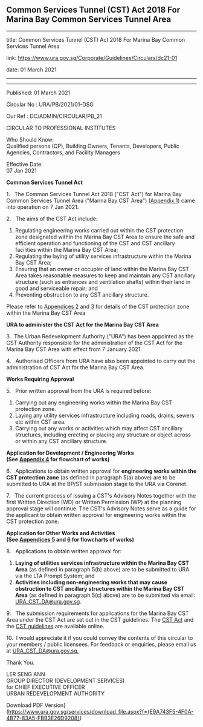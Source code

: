 ## Common Services Tunnel (CST) Act 2018 For Marina Bay Common Services Tunnel Area
---
title: Common Services Tunnel (CST) Act 2018 For Marina Bay Common Services Tunnel Area

link: https://www.ura.gov.sg/Corporate/Guidelines/Circulars/dc21-01

date: 01 March 2021

---

--------------------------------------------------------------------------------

Published: 01 March 2021

Circular No : URA/PB/2021/01-DSG

Our Ref : DC/ADMIN/CIRCULAR/PB\_21

  

CIRCULAR TO PROFESSIONAL INSTITUTES

  

Who Should Know:  
Qualified persons (QP), Building Owners, Tenants, Developers, Public Agencies, Contractors, and Facility Managers

  

Effective Date:  
07 Jan 2021

  

**Common Services Tunnel Act**

1.   The Common Services Tunnel Act 2018 ("CST Act") for Marina Bay Common Services Tunnel Area ("Marina Bay CST Area") ([Appendix 1](https://www.ura.gov.sg/-/media/Corporate/Guidelines/Development-control/Circulars/2021/Mar/dc21-01-Appendix1.pdf)) came into operation on 7 Jan 2021.

2.   The aims of the CST Act include:

1.  Regulating engineering works carried out within the CST protection zone designated within the Marina Bay CST Area to ensure the safe and efficient operation and functioning of the CST and CST ancillary facilities within the Marina Bay CST Area;
2.  Regulating the laying of utility services infrastructure within the Marina Bay CST Area;
3.  Ensuring that an owner or occupier of land within the Marina Bay CST Area takes reasonable measures to keep and maintain any CST ancillary structure (such as entrances and ventilation shafts) within their land in good and serviceable repair; and
4.  Preventing obstruction to any CST ancillary structure.

Please refer to [Appendices 2](https://www.ura.gov.sg/-/media/Corporate/Guidelines/Development-control/Circulars/2021/Mar/dc21-01-Appendix2.pdf) and [3](https://www.ura.gov.sg/-/media/Corporate/Guidelines/Development-control/Circulars/2021/Mar/dc21-01-Appendix3.pdf) for details of the CST protection zone within the Marina Bay CST Area

**URA to administer the CST Act for the Marina Bay CST Area**

3.  The Urban Redevelopment Authority ("URA") has been appointed as the CST Authority responsible for the administration of the CST Act for the Marina Bay CST Area with effect from 7 January 2021.

4.   Authorised Officers from URA have also been appointed to carry out the administration of CST Act for the Marina Bay CST Area.

**Works Requiring Approval**

5.   Prior written approval from the URA is required before:

1.  Carrying out any engineering works within the Marina Bay CST protection zone.
2.  Laying any utility services infrastructure including roads, drains, sewers etc within CST area.
3.  Carrying out any works or activities which may affect CST ancillary structures, including erecting or placing any structure or object across or within any CST ancillary structure.

**Application for Development / Engineering Works  
(See [Appendix 4](https://www.ura.gov.sg/-/media/Corporate/Guidelines/Development-control/Circulars/2021/Mar/dc21-01-Appendix4.pdf) for flowchart of works)**

6.   Applications to obtain written approval for **engineering works within the CST protection zone** (as defined in paragraph 5(a) above) are to be submitted to URA at the BP/ST submission stage to the URA via Corenet.

7.   The current process of issuing a CST's Advisory Notes together with the first Written Direction (WD) or Written Permission (WP) at the planning approval stage will continue. The CST's Advisory Notes serve as a guide for the applicant to obtain written approval for engineering works within the CST protection zone.

**Application for Other Works and Activities  
(See [Appendices 5](https://www.ura.gov.sg/-/media/Corporate/Guidelines/Development-control/Circulars/2021/Mar/dc21-01-Appendix5.pdf) and [6](https://www.ura.gov.sg/-/media/Corporate/Guidelines/Development-control/Circulars/2021/Mar/dc21-01-Appendix6.pdf) for flowcharts of works)**

8.   Applications to obtain written approval for:

1.  **Laying of utilities services infrastructure within the Marina Bay CST Area** (as defined in paragraph 5(b) above) are to be submitted to URA via the LTA Prompt System; and
2.  **Activities including non-engineering works that may cause obstruction to CST ancillary structures within the Marina Bay CST Area** (as defined in paragraph 5(c) above) are to be submitted via email: [URA\_CST\_DA@ura.gov.sg](https://www.ura.gov.sgmailto:URA_CST_DA@ura.gov.sg).

9.   The submission requirements for applications for the Marina Bay CST Area under the CST Act are set out in the CST guidelines. The [CST Act](https://sso.agc.gov.sg/Acts-Supp/17-2018/Published/20190114?DocDate=20190114) and the [CST guidelines](https://www.ura.gov.sg/-/media/Corporate/Guidelines/Development-control/Circulars/2021/Mar/dc2101CST-GuidelinesF.pdf) are available online.

10.  I would appreciate it if you could convey the contents of this circular to your members / public licensees. For feedback or enquiries, please email us at [URA\_CST\_DA@ura.gov.sg.](https://www.ura.gov.sgmailto:URA_CST_DA@ura.gov.sg)

Thank You.  
  
LER SENG ANN  
GROUP DIRECTOR (DEVELOPMENT SERVICES)  
for CHIEF EXECUTIVE OFFICER  
URBAN REDEVELOPMENT AUTHORITY

Download PDF Version](https://www.ura.gov.sg/services/download_file.aspx?f={E9A743F5-4F0A-4B77-83A5-FBB3E26D9208})